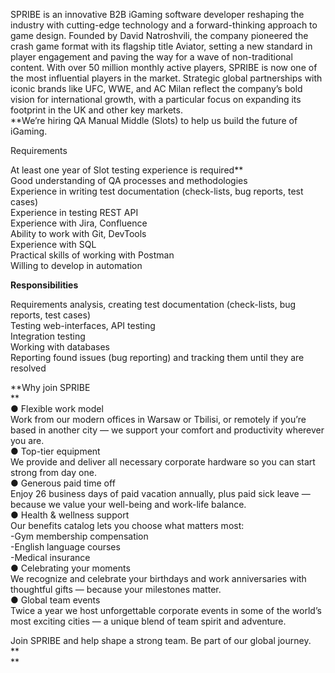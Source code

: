 SPRIBE is an innovative B2B iGaming software developer reshaping the industry
with cutting-edge technology and a forward-thinking approach to game design.
Founded by David Natroshvili, the company pioneered the crash game format with
its flagship title Aviator, setting a new standard in player engagement and
paving the way for a wave of non-traditional content. With over 50 million
monthly active players, SPRIBE is now one of the most influential players in
the market. Strategic global partnerships with iconic brands like UFC, WWE,
and AC Milan reflect the company’s bold vision for international growth, with
a particular focus on expanding its footprint in the UK and other key markets.  
**We’re hiring QA Manual Middle (Slots) to help us build the future of
iGaming.  
  
Requirements  
  
At least one year of Slot testing experience is required**  
Good understanding of QA processes and methodologies  
Experience in writing test documentation (check-lists, bug reports, test
cases)  
Experience in testing REST API  
Experience with Jira, Confluence  
Ability to work with Git, DevTools  
Experience with SQL  
Practical skills of working with Postman  
Willing to develop in automation  
  
**Responsibilities**  
  
Requirements analysis, creating test documentation (check-lists, bug reports,
test cases)  
Testing web-interfaces, API testing  
Integration testing  
Working with databases  
Reporting found issues (bug reporting) and tracking them until they are
resolved  
  
**Why join SPRIBE  
**  
● Flexible work model  
Work from our modern offices in Warsaw or Tbilisi, or remotely if you’re based
in another city — we support your comfort and productivity wherever you are.  
● Top-tier equipment  
We provide and deliver all necessary corporate hardware so you can start
strong from day one.  
● Generous paid time off  
Enjoy 26 business days of paid vacation annually, plus paid sick leave —
because we value your well-being and work-life balance.  
● Health & wellness support  
Our benefits catalog lets you choose what matters most:  
-Gym membership compensation  
-English language courses  
-Medical insurance  
● Celebrating your moments  
We recognize and celebrate your birthdays and work anniversaries with
thoughtful gifts — because your milestones matter.  
● Global team events  
Twice a year we host unforgettable corporate events in some of the world’s
most exciting cities — a unique blend of team spirit and adventure.  
  
Join SPRIBE and help shape a strong team. Be part of our global journey.  
**  
**